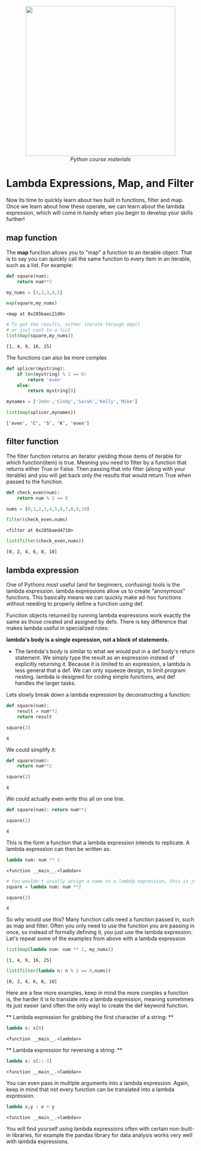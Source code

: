 <center>
    <img src='https://intecbrussel.be/img/logo3.png' width='400px' height='auto'/>
    <br/>
    <em>Python course materials</em>
</center>

# Lambda Expressions, Map, and Filter

Now its time to quickly learn about two built in functions, filter and map. Once we learn about how these operate, we can learn about the lambda expression, which will come in handy when you begin to develop your skills further!

## map function

The **map** function allows you to "map" a function to an iterable object. That is to say you can quickly call the same function to every item in an iterable, such as a list. For example:


```python
def square(num):
    return num**2
```


```python
my_nums = [1,2,3,4,5]
```


```python
map(square,my_nums)
```




    <map at 0x205baec21d0>




```python
# To get the results, either iterate through map() 
# or just cast to a list
list(map(square,my_nums))
```




    [1, 4, 9, 16, 25]



The functions can also be more complex


```python
def splicer(mystring):
    if len(mystring) % 2 == 0:
        return 'even'
    else:
        return mystring[0]
```


```python
mynames = ['John','Cindy','Sarah','Kelly','Mike']
```


```python
list(map(splicer,mynames))
```




    ['even', 'C', 'S', 'K', 'even']



## filter function

The filter function returns an iterator yielding those items of iterable for which function(item)
is true. Meaning you need to filter by a function that returns either True or False. Then passing that into filter (along with your iterable) and you will get back only the results that would return True when passed to the function.


```python
def check_even(num):
    return num % 2 == 0 
```


```python
nums = [0,1,2,3,4,5,6,7,8,9,10]
```


```python
filter(check_even,nums)
```




    <filter at 0x205baed4710>




```python
list(filter(check_even,nums))
```




    [0, 2, 4, 6, 8, 10]



## lambda expression

One of Pythons most useful (and for beginners, confusing) tools is the lambda expression. lambda expressions allow us to create "anonymous" functions. This basically means we can quickly make ad-hoc functions without needing to properly define a function using def.

Function objects returned by running lambda expressions work exactly the same as those created and assigned by defs. There is key difference that makes lambda useful in specialized roles:

**lambda's body is a single expression, not a block of statements.**

* The lambda's body is similar to what we would put in a def body's return statement. We simply type the result as an expression instead of explicitly returning it. Because it is limited to an expression, a lambda is less general that a def. We can only squeeze design, to limit program nesting. lambda is designed for coding simple functions, and def handles the larger tasks.

Lets slowly break down a lambda expression by deconstructing a function:


```python
def square(num):
    result = num**2
    return result
```


```python
square(2)
```




    4



We could simplify it:


```python
def square(num):
    return num**2
```


```python
square(2)
```




    4



We could actually even write this all on one line.


```python
def square(num): return num**2
```


```python
square(2)
```




    4



This is the form a function that a lambda expression intends to replicate. A lambda expression can then be written as:


```python
lambda num: num ** 2
```




    <function __main__.<lambda>>




```python
# You wouldn't usually assign a name to a lambda expression, this is just for demonstration!
square = lambda num: num **2
```


```python
square(2)
```




    4



So why would use this? Many function calls need a function passed in, such as map and filter. Often you only need to use the function you are passing in once, so instead of formally defining it, you just use the lambda expression. Let's repeat some of the examples from above with a lambda expression


```python
list(map(lambda num: num ** 2, my_nums))
```




    [1, 4, 9, 16, 25]




```python
list(filter(lambda n: n % 2 == 0,nums))
```




    [0, 2, 4, 6, 8, 10]



Here are a few more examples, keep in mind the more comples a function is, the harder it is to translate into a lambda expression, meaning sometimes its just easier (and often the only way) to create the def keyword function.

** Lambda expression for grabbing the first character of a string: **


```python
lambda s: s[0]
```




    <function __main__.<lambda>>



** Lambda expression for reversing a string: **


```python
lambda s: s[::-1]
```




    <function __main__.<lambda>>



You can even pass in multiple arguments into a lambda expression. Again, keep in mind that not every function can be translated into a lambda expression.


```python
lambda x,y : x + y
```




    <function __main__.<lambda>>



You will find yourself using lambda expressions often with certain non-built-in libraries, for example the pandas library for data analysis works very well with lambda expressions.
